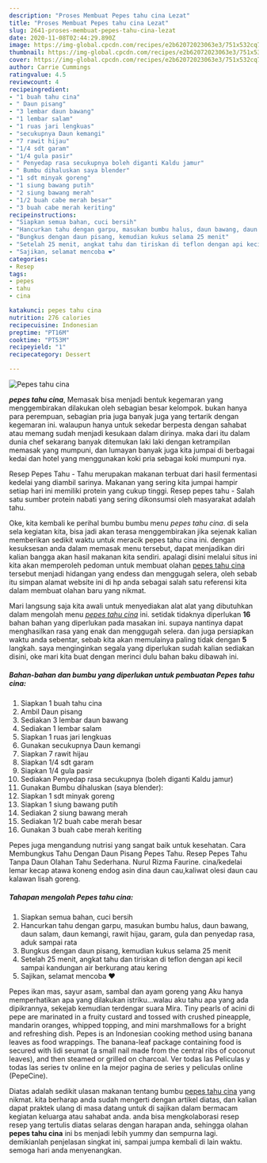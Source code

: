 ```yaml
---
description: "Proses Membuat Pepes tahu cina Lezat"
title: "Proses Membuat Pepes tahu cina Lezat"
slug: 2641-proses-membuat-pepes-tahu-cina-lezat
date: 2020-11-08T02:44:29.890Z
image: https://img-global.cpcdn.com/recipes/e2b62072023063e3/751x532cq70/pepes-tahu-cina-foto-resep-utama.jpg
thumbnail: https://img-global.cpcdn.com/recipes/e2b62072023063e3/751x532cq70/pepes-tahu-cina-foto-resep-utama.jpg
cover: https://img-global.cpcdn.com/recipes/e2b62072023063e3/751x532cq70/pepes-tahu-cina-foto-resep-utama.jpg
author: Carrie Cummings
ratingvalue: 4.5
reviewcount: 4
recipeingredient:
- "1 buah tahu cina"
- " Daun pisang"
- "3 lembar daun bawang"
- "1 lembar salam"
- "1 ruas jari lengkuas"
- "secukupnya Daun kemangi"
- "7 rawit hijau"
- "1/4 sdt garam"
- "1/4 gula pasir"
- " Penyedap rasa secukupnya boleh diganti Kaldu jamur"
- " Bumbu dihaluskan saya blender"
- "1 sdt minyak goreng"
- "1 siung bawang putih"
- "2 siung bawang merah"
- "1/2 buah cabe merah besar"
- "3 buah cabe merah keriting"
recipeinstructions:
- "Siapkan semua bahan, cuci bersih"
- "Hancurkan tahu dengan garpu, masukan bumbu halus, daun bawang, daun salam, daun kemangi, rawit hijau, garam, gula dan penyedap rasa, aduk sampai rata"
- "Bungkus dengan daun pisang, kemudian kukus selama 25 menit"
- "Setelah 25 menit, angkat tahu dan tiriskan di teflon dengan api kecil sampai kandungan air berkurang atau kering"
- "Sajikan, selamat mencoba ❤️"
categories:
- Resep
tags:
- pepes
- tahu
- cina

katakunci: pepes tahu cina 
nutrition: 276 calories
recipecuisine: Indonesian
preptime: "PT16M"
cooktime: "PT53M"
recipeyield: "1"
recipecategory: Dessert

---
```



![Pepes tahu cina](https://img-global.cpcdn.com/recipes/e2b62072023063e3/751x532cq70/pepes-tahu-cina-foto-resep-utama.jpg)

<b><i>pepes tahu cina</i></b>, Memasak bisa menjadi bentuk kegemaran yang menggembirakan dilakukan oleh sebagian besar kelompok. bukan hanya para perempuan, sebagian pria juga banyak juga yang tertarik dengan kegemaran ini. walaupun hanya untuk sekedar berpesta dengan sahabat atau memang sudah menjadi kesukaan dalam dirinya. maka dari itu dalam dunia chef sekarang banyak ditemukan laki laki dengan ketrampilan memasak yang mumpuni, dan lumayan banyak juga kita jumpai di berbagai kedai dan hotel yang menggunakan koki pria sebagai koki mumpuni nya.

Resep Pepes Tahu - Tahu merupakan makanan terbuat dari hasil fermentasi kedelai yang diambil sarinya. Makanan yang sering kita jumpai hampir setiap hari ini memiliki protein yang cukup tinggi. Resep pepes tahu - Salah satu sumber protein nabati yang sering dikonsumsi oleh masyarakat adalah tahu.

Oke, kita kembali ke perihal bumbu bumbu menu <i>pepes tahu cina</i>. di sela sela kegiatan kita, bisa jadi akan terasa menggembirakan jika sejenak kalian memberikan sedikit waktu untuk meracik pepes tahu cina ini. dengan kesuksesan anda dalam memasak menu tersebut, dapat menjadikan diri kalian bangga akan hasil makanan kita sendiri. apalagi disini melalui situs ini kita akan memperoleh pedoman untuk membuat olahan <u>pepes tahu cina</u> tersebut menjadi hidangan yang endess dan menggugah selera, oleh sebab itu simpan alamat website ini di hp anda sebagai salah satu referensi kita dalam membuat olahan baru yang nikmat.


Mari langsung saja kita awali untuk menyediakan alat alat yang dibutuhkan dalam mengolah menu <u><i>pepes tahu cina</i></u> ini. setidak tidaknya diperlukan <b>16</b> bahan bahan yang diperlukan pada masakan ini. supaya nantinya dapat menghasilkan rasa yang enak dan menggugah selera. dan juga persiapkan waktu anda sebentar, sebab kita akan memulainya paling tidak dengan <b>5</b> langkah. saya menginginkan segala yang diperlukan sudah kalian sediakan disini, oke mari kita buat dengan merinci dulu bahan baku dibawah ini.

<!--inarticleads1-->

##### Bahan-bahan dan bumbu yang diperlukan untuk pembuatan Pepes tahu cina:

1. Siapkan 1 buah tahu cina
1. Ambil  Daun pisang
1. Sediakan 3 lembar daun bawang
1. Sediakan 1 lembar salam
1. Siapkan 1 ruas jari lengkuas
1. Gunakan secukupnya Daun kemangi
1. Siapkan 7 rawit hijau
1. Siapkan 1/4 sdt garam
1. Siapkan 1/4 gula pasir
1. Sediakan  Penyedap rasa secukupnya (boleh diganti Kaldu jamur)
1. Gunakan  Bumbu dihaluskan (saya blender):
1. Siapkan 1 sdt minyak goreng
1. Siapkan 1 siung bawang putih
1. Sediakan 2 siung bawang merah
1. Sediakan 1/2 buah cabe merah besar
1. Gunakan 3 buah cabe merah keriting


Pepes juga mengandung nutrisi yang sangat baik untuk kesehatan. Cara Membungkus Tahu Dengan Daun Pisang Pepes Tahu. Resep Pepes Tahu Tanpa Daun Olahan Tahu Sederhana. Nurul Rizma Faurine. cina/kedelai lemar kecap atawa koneng endog asin dina daun cau,kaliwat olesi daun cau kalawan lisah goreng. 

<!--inarticleads2-->

##### Tahapan mengolah Pepes tahu cina:

1. Siapkan semua bahan, cuci bersih
1. Hancurkan tahu dengan garpu, masukan bumbu halus, daun bawang, daun salam, daun kemangi, rawit hijau, garam, gula dan penyedap rasa, aduk sampai rata
1. Bungkus dengan daun pisang, kemudian kukus selama 25 menit
1. Setelah 25 menit, angkat tahu dan tiriskan di teflon dengan api kecil sampai kandungan air berkurang atau kering
1. Sajikan, selamat mencoba ❤️


Pepes ikan mas, sayur asam, sambal dan ayam goreng yang Aku hanya memperhatikan apa yang dilakukan istriku…walau aku tahu apa yang ada dipikrannya, sekejab kemudian terdengar suara Mira. Tiny pearls of acini di pepe are marinated in a fruity custard and tossed with crushed pineapple, mandarin oranges, whipped topping, and mini marshmallows for a bright and refreshing dish. Pepes is an Indonesian cooking method using banana leaves as food wrappings. The banana-leaf package containing food is secured with lidi seumat (a small nail made from the central ribs of coconut leaves), and then steamed or grilled on charcoal. Ver todas las Peliculas y todas las series tv online en la mejor pagina de series y peliculas online (PepeCine). 

Diatas adalah sedikit ulasan makanan tentang bumbu <u>pepes tahu cina</u> yang nikmat. kita berharap anda sudah mengerti dengan artikel diatas, dan kalian dapat praktek ulang di masa datang untuk di sajikan dalam bermacam kegiatan keluarga atau sahabat anda. anda bisa mengkolaborasi resep resep yang tertulis diatas selaras dengan harapan anda, sehingga olahan <b>pepes tahu cina</b> ini bs menjadi lebih yummy dan sempurna lagi. demikianlah penjelasan singkat ini, sampai jumpa kembali di lain waktu. semoga hari anda menyenangkan.
